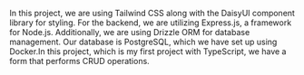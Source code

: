 In this project, we are using Tailwind CSS along with the DaisyUI component library for styling. For the backend, we are utilizing Express.js, a framework for Node.js. Additionally, we are using Drizzle ORM for database management. Our database is PostgreSQL, which we have set up using Docker.In this project, which is my first project with TypeScript, we have a form that performs CRUD operations.

